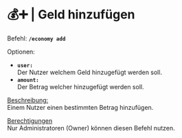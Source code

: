 # 💰➕ | Geld hinzufügen

Befehl: **`/economy add`**

Optionen:
- **`user:`**  
  Der Nutzer welchem Geld hinzugefügt werden soll.
- **`amount:`**  
  Der Betrag welcher hinzugefügt werden soll.

<u>Beschreibung:</u>  
 Einem Nutzer einen bestimmten Betrag hinzufügen.

<u>Berechtigungen</u>  
Nur Administratoren (Owner) können diesen Befehl nutzen.